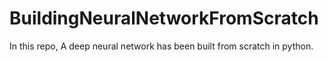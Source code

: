 # BuildingNeuralNetworkFromScratch
In this repo, A deep neural network has been built from scratch in python.
